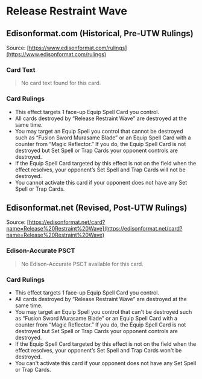 # Release Restraint Wave

## Edisonformat.com (Historical, Pre-UTW Rulings)

Source: [https://www.edisonformat.com/rulings](https://www.edisonformat.com/rulings)

### Card Text

> No card text found for this card.

### Card Rulings

*   This effect targets 1 face-up Equip Spell Card you control.
*   All cards destroyed by “Release Restraint Wave” are destroyed at the same time.
*   You may target an Equip Spell you control that cannot be destroyed such as “Fusion Sword Murasame Blade” or an Equip Spell Card with a counter from “Magic Reflector.” If you do, the Equip Spell Card is not destroyed but Set Spell or Trap Cards your opponent controls are destroyed.
*   If the Equip Spell Card targeted by this effect is not on the field when the effect resolves, your opponent’s Set Spell and Trap Cards will not be destroyed.
*   You cannot activate this card if your opponent does not have any Set Spell or Trap Cards.

## Edisonformat.net (Revised, Post-UTW Rulings)

Source: [https://edisonformat.net/card?name=Release%20Restraint%20Wave](https://edisonformat.net/card?name=Release%20Restraint%20Wave)

### Edison-Accurate PSCT

> No Edison-Accurate PSCT available for this card.

### Card Rulings

*   This effect targets 1 face-up Equip Spell Card you control.
*   All cards destroyed by “Release Restraint Wave” are destroyed at the same time.
*   You may target an Equip Spell you control that can't be destroyed such as “Fusion Sword Murasame Blade” or an Equip Spell Card with a counter from “Magic Reflector.” If you do, the Equip Spell Card is not destroyed but Set Spell or Trap Cards your opponent controls are destroyed.
*   If the Equip Spell Card targeted by this effect is not on the field when the effect resolves, your opponent’s Set Spell and Trap Cards won't be destroyed.
*   You can't activate this card if your opponent does not have any Set Spell or Trap Cards.
            
